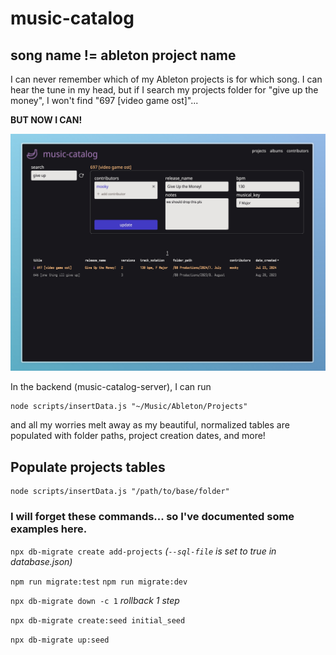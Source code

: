 # music-catalog

## song name != ableton project name

I can never remember which of my Ableton projects is for which song. I can hear the tune in my head, but if I search my projects folder for "give up the money", I won't find "697 [video game ost]"...

**BUT NOW I CAN!**

![give up the money example](frontend/public/example.jpeg)

In the backend (music-catalog-server), I can run

```
node scripts/insertData.js "~/Music/Ableton/Projects"
```

and all my worries melt away as my beautiful, normalized tables are populated with folder paths, project creation dates, and more!

## Populate projects tables

```
node scripts/insertData.js "/path/to/base/folder"
```

### I will forget these commands... so I've documented some examples here.

`npx db-migrate create add-projects`
_(`--sql-file` is set to true in database.json)_

`npm run migrate:test`
`npm run migrate:dev`

`npx db-migrate down -c 1`
_rollback 1 step_

`npx db-migrate create:seed initial_seed`

`npx db-migrate up:seed`
